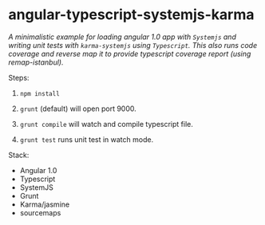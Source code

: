 # angular-typescript-systemjs-karma

_A minimalistic example for loading angular 1.0 app with `Systemjs` and writing unit tests with `karma-systemjs` using `Typescript`._
_This also runs code coverage and reverse map it to provide typescript coverage report (using remap-istanbul)._

Steps:

 1) `npm install`
 
 2) `grunt` (default) will open port 9000.
 
 3) `grunt compile` will watch and compile typescript file.
 
 4) `grunt test` runs unit test in watch mode.
 
 
 Stack:
 
 - Angular 1.0
 - Typescript
 - SystemJS
 - Grunt
 - Karma/jasmine
 - sourcemaps
